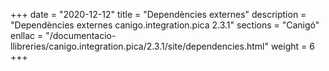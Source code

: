+++
date        = "2020-12-12"
title       = "Dependències externes"
description = "Dependències externes canigo.integration.pica 2.3.1"
sections    = "Canigó"
enllac		= "/documentacio-llibreries/canigo.integration.pica/2.3.1/site/dependencies.html"
weight		= 6
+++
